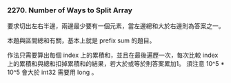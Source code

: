 ### 2270. Number of Ways to Split Array
要求切出左右半邊，兩邊最少要有一個元素，當左邊總和大於右邊則為答案之一。

本題與區間總和有關，基本上就是 prefix sum 的題目。

作法只需要算出每個 index 上的累積和，並且在最後遍歷一次，每次比較 index 上的累積和與總和扣掉累積和的結果，若大於或等於則答案累加1。
須注意 10^5 * 10^5 會大於 int32 需要用 long 。 